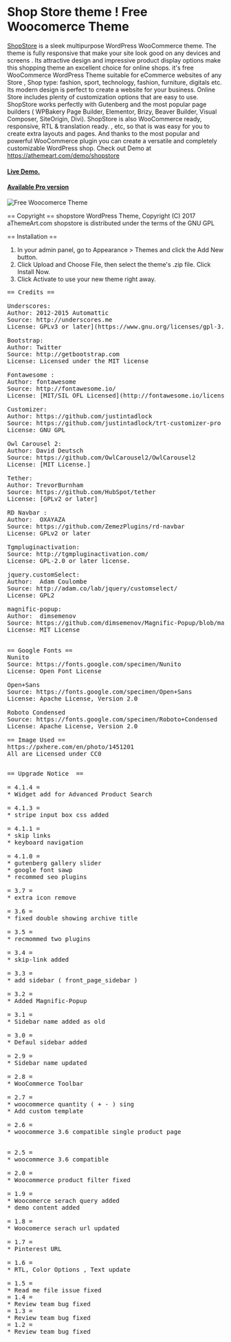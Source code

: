 Shop Store theme ! Free Woocomerce Theme
========================================

<a href="https://athemeart.com/downloads/free-ecommerce-theme-for-wordpress/">ShopStore</a> is a sleek multipurpose WordPress WooCommerce theme. The theme is fully responsive that make your site look good on any devices and screens . Its attractive design and impressive product display options make this shopping theme an excellent choice for online shops. it's free WooCommerce WordPress Theme suitable for eCommerce websites of any Store , Shop type: fashion, sport, technology, fashion, furniture, digitals etc. Its modern design is perfect to create a website for your business. Online Store includes plenty of customization options that are easy to use. ShopStore works perfectly with Gutenberg and the most popular page builders  (  WPBakery Page Builder, Elementor, Brizy, Beaver Builder, Visual Composer, SiteOrigin, Divi). ShopStore  is also WooCommerce ready, responsive, RTL & translation ready. , etc, so that is was easy for you to create extra layouts and pages. And thanks to the most popular and powerful WooCommerce plugin you can create a versatile and completely customizable WordPress shop. Check out Demo at https://athemeart.com/demo/shopstore


<h4><a href="https://athemeart.com/demo/shopstore/" target="_blank" >Live Demo.</a></h4>

<h4><a href="https://athemeart.com/downloads/shopstore/" target="_blank" >Available Pro version</a></h4>


<img src="https://raw.githubusercontent.com/edatastyle/Shopstore-free-woocomerce-theme/master/screenshot.png" alt="Free Woocomerce Theme" />


== Copyright ==
shopstore WordPress Theme, Copyright (C) 2017 aThemeArt.com
shopstore is distributed under the terms of the GNU GPL

== Installation ==
	
1. In your admin panel, go to Appearance > Themes and click the Add New button.
2. Click Upload and Choose File, then select the theme's .zip file. Click Install Now.
3. Click Activate to use your new theme right away.

<pre>
== Credits ==

Underscores:
Author: 2012-2015 Automattic
Source: http://underscores.me
License: GPLv3 or later](https://www.gnu.org/licenses/gpl-3.0.html)

Bootstrap:
Author: Twitter
Source: http://getbootstrap.com
License: Licensed under the MIT license

Fontawesome :
Author: fontawesome
Source: http://fontawesome.io/
License: [MIT/SIL OFL Licensed](http://fontawesome.io/license/)

Customizer:
Author: https://github.com/justintadlock
Source: https://github.com/justintadlock/trt-customizer-pro
License: GNU GPL

Owl Carousel 2:
Author: David Deutsch
Source: https://github.com/OwlCarousel2/OwlCarousel2
License: [MIT License.]

Tether:
Author: TrevorBurnham  
Source: https://github.com/HubSpot/tether
License: [GPLv2 or later]

RD Navbar :
Author:  OXAYAZA    
Source: https://github.com/ZemezPlugins/rd-navbar
License: GPLv2 or later

Tgmpluginactivation:
Source: http://tgmpluginactivation.com/
License: GPL-2.0 or later license.

jquery.customSelect:
Author:  Adam Coulombe    
Source: http://adam.co/lab/jquery/customselect/
License: GPL2

magnific-popup:
Author:  dimsemenov    
Source: https://github.com/dimsemenov/Magnific-Popup/blob/master/LICENSE
License: MIT License


== Google Fonts ==
Nunito
Source: https://fonts.google.com/specimen/Nunito
License: Open Font License 

Open+Sans
Source: https://fonts.google.com/specimen/Open+Sans
License: Apache License, Version 2.0  

Roboto Condensed
Source: https://fonts.google.com/specimen/Roboto+Condensed
License: Apache License, Version 2.0 

== Image Used ==
https://pxhere.com/en/photo/1451201
All are Licensed under CC0

</pre>


<pre>
== Upgrade Notice  ==

= 4.1.4 =
* Widget add for Advanced Product Search 

= 4.1.3 =
* stripe input box css added

= 4.1.1 =
* skip links
* keyboard navigation

= 4.1.0 =
* gutenberg gallery slider
* google font sawp
* recommed seo plugins

= 3.7 =
* extra icon remove

= 3.6 =
* fixed double showing archive title

= 3.5 =
* recmommed two plugins

= 3.4 =
* skip-link added

= 3.3 =
* add sidebar ( front_page_sidebar )

= 3.2 =
* Added Magnific-Popup

= 3.1 =
* Sidebar name added as old

= 3.0 =
* Defaul sidebar added

= 2.9 =
* Sidebar name updated

= 2.8 =
* WooCommerce Toolbar

= 2.7 =
* woocommerce quantity ( + - ) sing
* Add custom template

= 2.6 =
* woocommerce 3.6 compatible single product page


= 2.5 =
* woocommerce 3.6 compatible

= 2.0 =
* Woocommerce product filter fixed

= 1.9 =
* Woocomerce serach query added
* demo content added

= 1.8 =
* Woocomerce serach url updated

= 1.7 =
* Pinterest URL

= 1.6 =
* RTL, Color Options , Text update

= 1.5 =
* Read me file issue fixed
= 1.4 =
* Review team bug fixed
= 1.3 =
* Review team bug fixed
= 1.2 =
* Review team bug fixed
</pre>